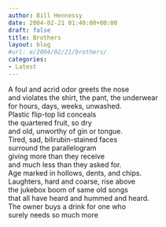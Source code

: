 ```yaml
---
author: Bill Hennessy
date: 2004-02-21 01:40:00+00:00
draft: false
title: Brothers
layout: blog
#url: e/2004/02/21/brothers/
categories:
- Latest
---
```


A foul and acrid odor greets the nose  
and violates the shirt, the pant, the underwear  
for hours, days, weeks, unwashed.  
Plastic flip-top lid conceals  
the quartered fruit, so dry  
and old, unworthy of gin or tongue.  
Tired, sad, bilirubin-stained faces  
surround the parallelogram   
giving more than they receive  
and much less than they asked for.  
Age marked in hollows, dents, and chips.  
Laughters, hard and coarse, rise above  
the jukebox boom of same old songs  
that all have heard and hummed and heard.  
The owner buys a drink for one who  
surely needs so much more
